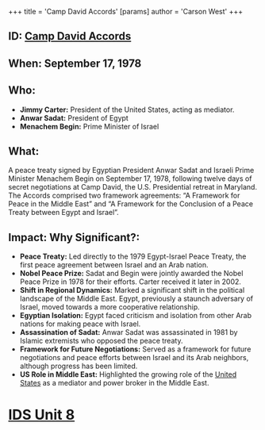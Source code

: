 +++
 title = 'Camp David Accords'
[params]
	author = 'Carson West'
+++
## ID: [Camp David Accords](./../camp-david-accords/) 
## When: September 17, 1978

## Who:
*   **Jimmy Carter:** President of the United States, acting as mediator.
*   **Anwar Sadat:** President of Egypt
*   **Menachem Begin:** Prime Minister of Israel

## What:

A peace treaty signed by Egyptian President Anwar Sadat and Israeli Prime Minister Menachem Begin on September 17, 1978, following twelve days of secret negotiations at Camp David, the U.S. Presidential retreat in Maryland. The Accords comprised two framework agreements: “A Framework for Peace in the Middle East” and “A Framework for the Conclusion of a Peace Treaty between Egypt and Israel”.

## Impact: Why Significant?:
*   **Peace Treaty:** Led directly to the 1979 Egypt-Israel Peace Treaty, the first peace agreement between Israel and an Arab nation.
*   **Nobel Peace Prize:** Sadat and Begin were jointly awarded the Nobel Peace Prize in 1978 for their efforts. Carter received it later in 2002.
*   **Shift in Regional Dynamics:** Marked a significant shift in the political landscape of the Middle East. Egypt, previously a staunch adversary of Israel, moved towards a more cooperative relationship.
*   **Egyptian Isolation:** Egypt faced criticism and isolation from other Arab nations for making peace with Israel.
*   **Assassination of Sadat:** Anwar Sadat was assassinated in 1981 by Islamic extremists who opposed the peace treaty.
*   **Framework for Future Negotiations:** Served as a framework for future negotiations and peace efforts between Israel and its Arab neighbors, although progress has been limited.
* **US Role in Middle East:** Highlighted the growing role of the [United States](./../united-states/) as a mediator and power broker in the Middle East.

# [IDS Unit 8](./../ids-unit-8/)